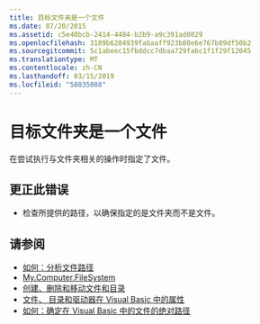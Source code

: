 ```yaml
---
title: 目标文件夹是一个文件
ms.date: 07/20/2015
ms.assetid: c5e40bcb-2414-4484-b2b9-a9c391ad0029
ms.openlocfilehash: 3189b6284939fabaaff923b80e6e767b89df50b2
ms.sourcegitcommit: 5c1abeec15fbddcc7dbaa729fabc1f1f29f12045
ms.translationtype: MT
ms.contentlocale: zh-CN
ms.lasthandoff: 03/15/2019
ms.locfileid: "58035088"
---
```

# <a name="target-folder-is-a-file"></a>目标文件夹是一个文件
在尝试执行与文件夹相关的操作时指定了文件。  
  
## <a name="to-correct-this-error"></a>更正此错误  
  
-   检查所提供的路径，以确保指定的是文件夹而不是文件。  
  
## <a name="see-also"></a>请参阅

- [如何：分析文件路径](../../visual-basic/developing-apps/programming/drives-directories-files/how-to-parse-file-paths.md)
- [My.Computer.FileSystem](xref:Microsoft.VisualBasic.FileIO.FileSystem)
- [创建、删除和移动文件和目录](../../visual-basic/developing-apps/programming/drives-directories-files/creating-deleting-and-moving-files-and-directories.md)
- [文件、 目录和驱动器在 Visual Basic 中的属性](https://docs.microsoft.com/previous-versions/visualstudio/visual-studio-2010/as4xcs58(v=vs.100))
- [如何：确定在 Visual Basic 中的文件的绝对路径](https://docs.microsoft.com/previous-versions/visualstudio/visual-studio-2010/e00wt2d8(v=vs.100))
